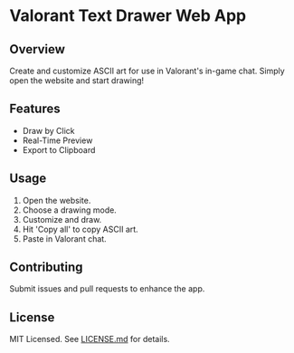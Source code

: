 # Valorant Text Drawer Web App

## Overview

Create and customize ASCII art for use in Valorant's in-game chat. Simply open the website and start drawing!

## Features

- Draw by Click
- Real-Time Preview
- Export to Clipboard

## Usage

1. Open the website.
2. Choose a drawing mode.
3. Customize and draw.
4. Hit 'Copy all' to copy ASCII art.
5. Paste in Valorant chat.

## Contributing

Submit issues and pull requests to enhance the app.

## License

MIT Licensed. See [LICENSE.md](LICENSE.md) for details.
